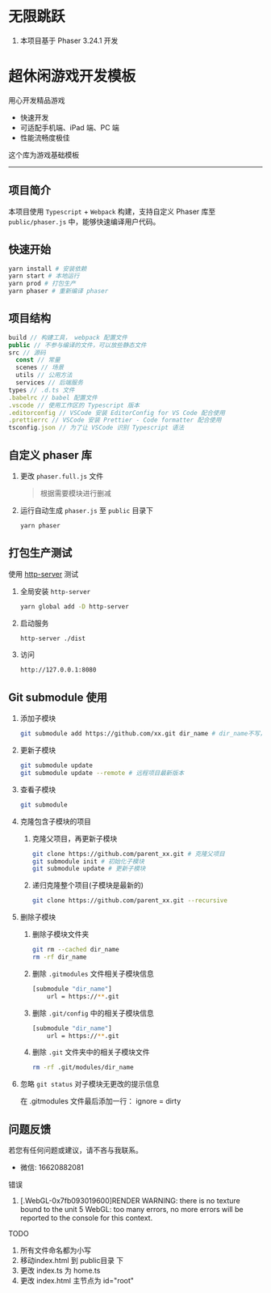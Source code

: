 # 无限跳跃

1. 本项目基于 Phaser 3.24.1 开发

# 超休闲游戏开发模板

用心开发精品游戏

- 快速开发
- 可适配手机端、iPad 端、PC 端
- 性能流畅度极佳

这个库为游戏基础模板

---

## 项目简介

本项目使用 `Typescript` + `Webpack` 构建，支持自定义 Phaser 库至 `public/phaser.js` 中，能够快速编译用户代码。

## 快速开始

```bash
yarn install # 安装依赖
yarn start # 本地运行
yarn prod # 打包生产
yarn phaser # 重新编译 phaser
```

## 项目结构

```javascript
build // 构建工具， webpack 配置文件
public // 不参与编译的文件，可以放些静态文件
src // 源码
  const // 常量
  scenes // 场景
  utils // 公用方法
  services // 后端服务
types // .d.ts 文件
.babelrc // babel 配置文件
.vscode // 使用工作区的 Typescript 版本
.editorconfig // VSCode 安装 EditorConfig for VS Code 配合使用
.prettierrc // VSCode 安装 Prettier - Code formatter 配合使用
tsconfig.json // 为了让 VSCode 识别 Typescript 语法
```

## 自定义 phaser 库

1. 更改 `phaser.full.js` 文件

   > 根据需要模块进行删减

1. 运行自动生成 `phaser.js` 至 `public` 目录下

   ```bash
   yarn phaser
   ```

## 打包生产测试

使用 [http-server](https://github.com/http-party/http-server#readme) 测试

1. 全局安装 `http-server`

   ```bash
   yarn global add -D http-server
   ```

1. 启动服务

   ```bash
   http-server ./dist
   ```

1. 访问

   ```bash
   http://127.0.0.1:8080
   ```


## Git submodule 使用

1. 添加子模块

    ```bash
    git submodule add https://github.com/xx.git dir_name # dir_name不写，默认为仓库名
    ```

1. 更新子模块

    ```bash
    git submodule update
    git submodule update --remote # 远程项目最新版本
    ```

1. 查看子模块

    ```bash
    git submodule
    ```

1. 克隆包含子模块的项目

    1. 克隆父项目，再更新子模块

        ```bash
        git clone https://github.com/parent_xx.git # 克隆父项目
        git submodule init # 初始化子模块
        git submodule update # 更新子模块
        ```
    1. 递归克隆整个项目(子模块是最新的)

        ```bash
        git clone https://github.com/parent_xx.git --recursive
        ```

1. 删除子模块

    1. 删除子模块文件夹
    
        ```bash
        git rm --cached dir_name
        rm -rf dir_name
        ```
    1. 删除 `.gitmodules` 文件相关子模块信息

        ```bash
        [submodule "dir_name"]
            url = https://**.git
        ```
    1. 删除 `.git/config` 中的相关子模块信息

        ```bash
        [submodule "dir_name"]
            url = https://**.git
        ```
    1. 删除 `.git` 文件夹中的相关子模块文件

        ```bash
        rm -rf .git/modules/dir_name
        ```

1. 忽略 `git status` 对子模块无更改的提示信息

    在 .gitmodules 文件最后添加一行： ignore = dirty

## 问题反馈

若您有任何问题或建议，请不吝与我联系。

- 微信: 16620882081


错误

1. [.WebGL-0x7fb093019600]RENDER WARNING: there is no texture bound to the unit 5
  WebGL: too many errors, no more errors will be reported to the console for this context.


TODO
1. 所有文件命名都为小写
1. 移动index.html 到 public目录 下
1. 更改 index.ts 为 home.ts
1. 更改 index.html 主节点为 id="root"
